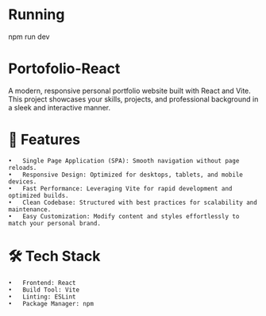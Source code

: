 # Running

npm run dev

# Portofolio-React

A modern, responsive personal portfolio website built with React and Vite. This project showcases your skills, projects, and professional background in a sleek and interactive manner.

# 🚀 Features
	•	Single Page Application (SPA): Smooth navigation without page reloads.
	•	Responsive Design: Optimized for desktops, tablets, and mobile devices.
	•	Fast Performance: Leveraging Vite for rapid development and optimized builds.
	•	Clean Codebase: Structured with best practices for scalability and maintenance.
	•	Easy Customization: Modify content and styles effortlessly to match your personal brand.

# 🛠️ Tech Stack
	•	Frontend: React
	•	Build Tool: Vite
	•	Linting: ESLint
	•	Package Manager: npm
